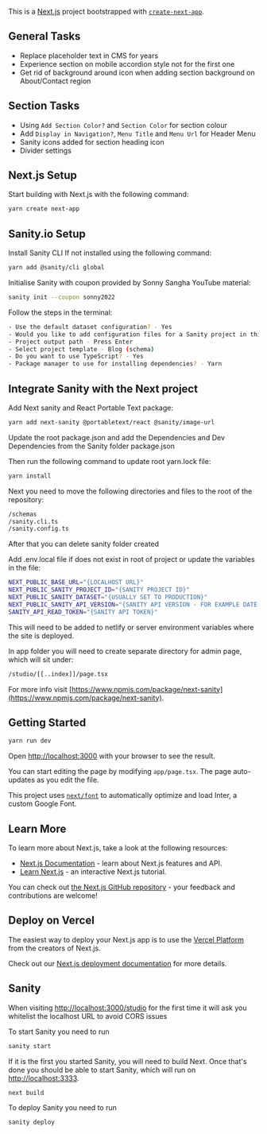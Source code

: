 This is a [Next.js](https://nextjs.org/) project bootstrapped with [`create-next-app`](https://github.com/vercel/next.js/tree/canary/packages/create-next-app).

## General Tasks

- Replace placeholder text in CMS for years
- Experience section on mobile accordion style not for the first one
- Get rid of background around icon when adding section background on About/Contact region

## Section Tasks

- Using `Add Section Color?` and `Section Color` for section colour
- Add `Display in Navigation?`, `Menu Title` and `Menu Url` for Header Menu
- Sanity icons added for section heading icon
- Divider settings

## Next.js Setup

Start building with Next.js with the following command:

```bash
yarn create next-app
```

## Sanity.io Setup

Install Sanity CLI If not installed using the following command:

```bash
yarn add @sanity/cli global
```

Initialise Sanity with coupon provided by Sonny Sangha YouTube material:

```bash
sanity init --coupon sonny2022
```

Follow the steps in the terminal:

```bash
- Use the default dataset configuration? - Yes
- Would you like to add configuration files for a Sanity project in this Next.js folder? - No
- Project output path - Press Enter
- Select project template - Blog (schema)
- Do you want to use TypeScript? - Yes
- Package manager to use for installing dependencies? - Yarn
```

## Integrate Sanity with the Next project

Add Next sanity and React Portable Text package:

```bash
yarn add next-sanity @portabletext/react @sanity/image-url
```

Update the root package.json and add the Dependencies and Dev Dependencies from the Sanity folder package.json

Then run the following command to update root yarn.lock file:

```bash
yarn install
```

Next you need to move the following directories and files to the root of the repository:

```bash
/schemas
/sanity.cli.ts
/sanity.config.ts
```

After that you can delete sanity folder created

Add .env.local file if does not exist in root of project or update the variables in the file:

```bash
NEXT_PUBLIC_BASE_URL="{LOCALHOST URL}"
NEXT_PUBLIC_SANITY_PROJECT_ID="{SANITY PROJECT ID}"
NEXT_PUBLIC_SANITY_DATASET="{USUALLY SET TO PRODUCTION}"
NEXT_PUBLIC_SANITY_API_VERSION="{SANITY API VERSION - FOR EXAMPLE DATE PROJECT STARTED}"
SANITY_API_READ_TOKEN="{SANITY API TOKEN}"
```

This will need to be added to netlify or server environment variables where the site is deployed.

In app folder you will need to create separate directory for admin page, which will sit under:

```bash
/studio/[[..index]]/page.tsx
```

For more info visit [https://www.npmjs.com/package/next-sanity](https://www.npmjs.com/package/next-sanity).

## Getting Started

```bash
yarn run dev
```

Open [http://localhost:3000](http://localhost:3000) with your browser to see the result.

You can start editing the page by modifying `app/page.tsx`. The page auto-updates as you edit the file.

This project uses [`next/font`](https://nextjs.org/docs/basic-features/font-optimization) to automatically optimize and load Inter, a custom Google Font.

## Learn More

To learn more about Next.js, take a look at the following resources:

- [Next.js Documentation](https://nextjs.org/docs) - learn about Next.js features and API.
- [Learn Next.js](https://nextjs.org/learn) - an interactive Next.js tutorial.

You can check out [the Next.js GitHub repository](https://github.com/vercel/next.js/) - your feedback and contributions are welcome!

## Deploy on Vercel

The easiest way to deploy your Next.js app is to use the [Vercel Platform](https://vercel.com/new?utm_medium=default-template&filter=next.js&utm_source=create-next-app&utm_campaign=create-next-app-readme) from the creators of Next.js.

Check out our [Next.js deployment documentation](https://nextjs.org/docs/deployment) for more details.

## Sanity

When visiting [http://localhost:3000/studio](http://localhost:3000/studio) for the first time it will ask you whitelist the localhost URL to avoid CORS issues

To start Sanity you need to run

```bash
sanity start
```

If it is the first you started Sanity, you will need to build Next. Once that's done you should be able to start Sanity, which will run on [http://localhost:3333](http://localhost:3333).

```bash
next build
```

To deploy Sanity you need to run

```bash
sanity deploy
```
